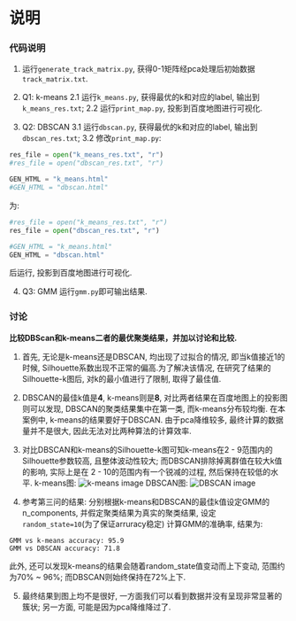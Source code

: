 # 说明

### 代码说明
1. 运行`generate_track_matrix.py`, 获得0-1矩阵经pca处理后初始数据`track_matrix.txt`.

2. Q1: k-means
  2.1 运行`k_means.py`, 获得最优的k和对应的label, 输出到`k_means_res.txt`;
  2.2 运行`print_map.py`, 投影到百度地图进行可视化.

3. Q2: DBSCAN
  3.1 运行`dbscan.py`, 获得最优的k和对应的label, 输出到`dbscan_res.txt`;
  3.2 修改`print_map.py`:
  ```py
  res_file = open("k_means_res.txt", "r")
  #res_file = open("dbscan_res.txt", "r")

  GEN_HTML = "k_means.html"
  #GEN_HTML = "dbscan.html"
  ```
  为:
  ```py
  #res_file = open("k_means_res.txt", "r")
  res_file = open("dbscan_res.txt", "r")

  #GEN_HTML = "k_means.html"
  GEN_HTML = "dbscan.html"
  ```
  后运行, 投影到百度地图进行可视化.

4. Q3: GMM
运行`gmm.py`即可输出结果.

### 讨论
**比较DBScan和k-means二者的最优聚类结果，并加以讨论和比较.**
1. 首先, 无论是k-means还是DBSCAN, 均出现了过拟合的情况, 即当k值接近1的时候, Silhouette系数出现不正常的偏高.为了解决该情况, 在研究了结果的Silhouette-k图后, 对k的最小值进行了限制, 取得了最佳值.

2. DBSCAN的最佳k值是**4**, k-means则是**8**, 对比两者结果在百度地图上的投影图则可以发现, DBSCAN的聚类结果集中在第一类, 而k-means分布较均衡. 在本案例中, k-means的结果要好于DBSCAN. 由于pca降维较多, 最终计算的数据量并不是很大, 因此无法对比两种算法的计算效率.

3. 对比DBSCAN和k-means的Silhouette-k图可知k-means在2 - 9范围内的Silhouette参数较高, 且整体波动性较大; 而DBSCAN排除掉离群值在较大k值的影响, 实际上是在 2 - 10的范围内有一个锐减的过程, 然后保持在较低的水平.
k-means图:
![k-means image](./k-means.png)
DBSCAN图:
![DBSCAN image](./DBSCAN.png)

4. 参考第三问的结果: 分别根据k-means和DBSCAN的最佳k值设定GMM的n_components, 并假定聚类结果为真实的聚类结果, 设定 `random_state=10`(为了保证arruracy稳定) 计算GMM的准确率, 结果为:
```
GMM vs k-means accuracy: 95.9
GMM vs DBSCAN accuracy: 71.8
```
此外, 还可以发现k-means的结果会随着random_state值变动而上下变动, 范围约为70% ~ 96%; 而DBSCAN则始终保持在72%上下.

5. 最终结果到图上均不是很好, 一方面我们可以看到数据并没有呈现非常显著的簇状; 另一方面, 可能是因为pca降维降过了.
